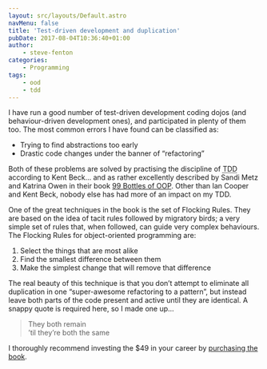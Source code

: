 ```yaml
---
layout: src/layouts/Default.astro
navMenu: false
title: 'Test-driven development and duplication'
pubDate: 2017-08-04T10:36:40+01:00
author:
    - steve-fenton
categories:
    - Programming
tags:
    - ood
    - tdd
---
```


I have run a good number of test-driven development coding dojos (and behaviour-driven development ones), and participated in plenty of them too. The most common errors I have found can be classified as:

- Trying to find abstractions too early
- Drastic code changes under the banner of “refactoring”

Both of these problems are solved by practising the discipline of <abbr title="Test-Driven Development">TDD</abbr> according to Kent Beck… and as rather excellently described by Sandi Metz and Katrina Owen in their book [99 Bottles of OOP](https://www.sandimetz.com/99bottles/). Other than Ian Cooper and Kent Beck, nobody else has had more of an impact on my TDD.

One of the great techniques in the book is the set of Flocking Rules. They are based on the idea of tacit rules followed by migratory birds; a very simple set of rules that, when followed, can guide very complex behaviours. The Flocking Rules for object-oriented programming are:

1. Select the things that are most alike
2. Find the smallest difference between them
3. Make the simplest change that will remove that difference

The real beauty of this technique is that you don’t attempt to eliminate all duplication in one “super-awesome refactoring to a pattern”, but instead leave both parts of the code present and active until they are identical. A snappy quote is required here, so I made one up…

> They both remain  
> ’til they’re both the same

I thoroughly recommend investing the $49 in your career by [purchasing the book](https://www.sandimetz.com/99bottles/).